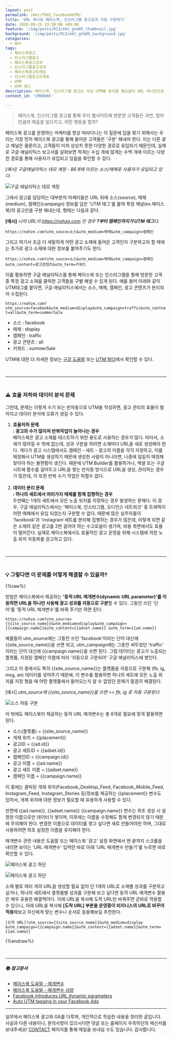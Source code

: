 ```yaml
---
layout: post
permalink: /mkt/fb01_FacebookUTM/
title: 'URL 하나로 페이스북, 인스타그램 광고성과 자동 구분하기'
date: 2020-09-25 13:30:00 +09:00
feature: '/img/posts/013/mkt_gtm05_thumbnail.jpg'
background: '/img/posts/013/mkt_gtm05_background.jpg'
categories:
  - mkt
tags:
  - 페이스북광고
  - 인스타그램광고
  - 페이스북광고성과
  - 인스타그램광고성과
  - 페이스북광고트래킹
  - 인스타그램광고트래킹
  - UTM
  - UTM 태그
description: 페이스북, 인스타그램 광고는 사실 UTM을 분리할 필요없이 URL 하나만으로 광고 성과를 자동 구분할 수 있다.
content_id: 'CM00005'

---
```


> 페이스북, 인스타그램 광고를 통해 우리 웹사이트에 방문한 고객들은 과연, 얼마만큼의 매출을 일으키고, 어떤 행동을 할까?

페이스북 광고를 운영하는 마케터를 항상 따라다니는 이 질문에 답을 찾기 위해서는 우리는 가장 먼저 페이스북 광고를 통해 들어온 고객들은 '구분' 해내야 한다. 이는 다른 광고 채널은 물론이고, 고객들이 미처 상상치 못한 다양한 경로로 유입되기 때문인데, 실제로 구글 애널리틱스 보고서를 살펴보면 적게는 수십 개에 많게는 수백 개에 이르는 다양한 경로를 통해 사용자가 유입되고 있음을 확인할 수 있다. 

*[예시]* *구글애널리틱스 데모 계정 - 86개에 이르는 소스/매체로 사용자가 유입되고 있다.*

![구글 애널리틱스 데모 계정](/img/posts/013/01.png)
<br>

그래서 광고를 담당하는 대부분의 마케터들은 URL 뒤에 소스(source), 매체(medium), 캠페인(campaign) 정보를 담은 'UTM 태그'를 붙여 특정 채널(ex.페이스북)의 광고만을 구분 해내는데, 형태는 다음과 같다.

**[예시]** *나의 URL이 https://nohze.com 인 경우 **?부터 캠페인까지가 UTM 태그**다.*

`https://nohze.com?utm_souce=소스&utm_medium=매체&utm_campaign=캠페인`

그리고 여기서 조금 더 세밀하게 어떤 광고 소재에 들어온 고객인지 구분하고자 할 때에는 추가로 광고 소재에 대한 정보를 붙여주기도 한다.

`https://nohze.com?utm_souce=소스&utm_medium=매체&utm_campaign=캠페인&utm_content=광고콘텐츠&utm_term=키워드`

이를 활용하면 구글 애널리틱스를 통해 페이스북 또는 인스타그램을 통해 방문한 고객 중 특정 광고 소재를 클릭한 고객들을 구별 해낼 수 있게 된다. 예를 들어 아래와 같이 UTM태그를 붙이면, 구글 애널리틱스에서는 소스, 매체, 캠페인, 광고 콘텐츠가 분리되어 수집된다.

`https://nohze.com?utm_source=facebook&utm_medium=display&utm_campaign=traffic&utm_contnet=all&utm_term=summerSale`

- 소스 : facebook
- 매체 : display
- 캠페인 : traffic
- 광고 콘텐츠 : all
- 키워드 : summerSale

UTM에 대한 더 자세한 정보는 [구글 도움말](https://support.google.com/analytics/answer/1033863#parameters) 또는 [UTM 빌더](https://ga-dev-tools.appspot.com/campaign-url-builder/)에서 확인할 수 있다.

<br>

------

### <br>⚠️ 효율 저하와 데이터 분석 문제

그런데, 문제는 이렇게 수기 또는 반자동으로 UTM을 작성하면, 광고 관리의 효율이 떨어지고 데이터 분석에 오류가 생길 수 있다.

1. **효율저하 문제<br>: 광고의 수가 많아져 반복작업이 늘어나는 경우**<br>
   페이스북은 광고 소재를 테스트하기 위한 용도로 사용하는 경우가 많다. 따라서, 소재가 많아질 수 밖에 없는데, 성과 구분을 하려면 소재마다 URL을 새로 생성해야 한다. 게다가 광고 시스템에서도 캠페인 - 세트 - 광고의 이름을 각각 지정하고, 이를 매칭해서 UTM을 생성하기 때문에 생성한 사람이 아니라면, 나중에 일일히 매칭해 찾아야 하는 불편함이 생긴다. 때문에 UTM Builder를 활용하거나, 엑셀 또는 구글 시트에 함수를 걸어두고 URL을 쌓는 반자동 방식으로 URL을  생성, 관리하는 경우가 많은데, 이 또한 반복 수기 작업은 피할수 없다.<br><br>
2. **데이터 분리 문제<br>: 하나의 세트에서 여러가지 매체를 함께 집행하는 경우**<br>
   두번째는 1개의 세트에서 모든 노출 위치를 지정하는 경우 발생하는 문제다. 이 경우, 구글 애널리틱스에서는 '페이스북, 인스타그램, 오디언스 네트워크' 중 트래픽이 어떤 매체에서 유입 되었는지 구분할 수 없다. 때문에 많은 실무자들이 'facebook'과 'instagram'세트를 분리해 집행하는 경우가 많은데, 이렇게 되면 같은 소재의 같은 광고를 2번 걸어야 하는 수고로움이 생기며, 비용 측면에서도 효율이 떨어진다. 실제로 페이스북에서도 효율적인 광고 운영을 위해 시스템에 의한 노출 위치 자동화를 권고하고 있다.

<br>

------

### <br>💡 그렇다면 이 문제를 어떻게 해결할 수 있을까?

{%raw%}

방법은 페이스북에서 제공하는 **'동적 URL 매개변수(dynamic URL parameter)'를 이용하면 URL을 하나만 사용해 광고 성과를 자동으로 구분**할 수 있다. 그동안 쓰던 '단어'를 '동적 URL 매개변수'를 바꿔 주기만 하면 된다.

`https://nohze.com?utm_source={{site_source_name}}&utm_medium=display&utm_campaign={{campaign.name}}&utm_content={{adset.name}}
&utm_term={{ad.name}}`

예를들어 utm_source에는 그동안 쓰던 'facebook'이라는 단어 대신에 {{site_source_name}}을 쓰면 되고, utm_campaign에는 그동안 써두었던 'traffic' 이라는 단어 대신에 {{campaign.name}}을 쓰면 된다. 그럼 데이터는 광고가 노출되는 플랫폼, 지정된 캠페인 이름에 따라 '자동으로 구분되어' 구글 애널리틱스에 쌓인다.

그리고 이 중에서도 특히 {{site_source_name}}는 플랫폼을 자동으로 구분해 (fb, ig, msg, an) 데이터를 넣어주기 때문에, 이 변수를 활용하면 하나의 세트에 모든 노출 위치를 지정 했을 때 어떤 플랫폼에서 들어오는지 알 수 없었던 문제가 말끔히 해결된다.

[예시] *utm_source에 {{site_source_name}}을 쓰면 >>  fb,  ig 로 자동 구분된다.*

![소스 자동 구분](/img/posts/013/02.jpg)

이 밖에도 페이스북이 제공하는 동적 URL 매개변수는 총 8개로 필요에 맞게 활용하면 된다.

- 소스(플랫폼) = {{site_source_name}}
- 게재 위치 = {{placement}}
- 광고ID = {{ad.id}}
- 광고 세트ID = {{adset.id}}
- 캠페인ID = {{campaign.id}}
- 광고 이름 = {{ad.name}}
- 광고 세트 이름 = {{adset.name}}
- 캠페인 이름 = {{campaign.name}}

이 중에는 클릭된 게재 위치(Facebook_Desktop_Feed, Facebook_Mobile_Feed, Instagram_Feed, Instagram_Stories 등)정보를 제공하는 {{placement}} 변수도 있어서, 개제 위치에 대한 정보가 필요할 때 유용하게 사용할 수 있다.

반면에 {{ad.name}}, {{adset.name}}  {{campaign.name}} 변수는 최초 생성 시 설정한 이름으로만 데이터가 쌓이며, 이후에는 이름을 수정해도 함께 변경되지 않기 때문에 주의해야 한다. 변경한 이름으로 데이터를 쌓고 싶다면 새로 만들어야만 하며, 그대로 사용하려면 최초 설정한 이름을 유지해야 한다.

매개변수 관련 내용은 도움말 또는 페이스북 '광고' 설정 화면에서 맨 끝까지 스크롤을 내리면 보이는 'URL 매개변수' 입력란 바로 아래 'URL 매개변수 만들기'를 누르면 바로 확인할 수 있다.

![페이스북 광고 하단](/img/posts/013/03.png)

![페이스북 광고 하단](/img/posts/013/04.png)

소재 별로 여러 개의 URL을 생성할 필요 없이 단 1개의 URL로 소재별 성과를 구분하고 싶거나, 하나의 세트에서 플랫폼별 성과를 구분해 보고 싶다면 동적 URL 매개변수 활용은 매우 유용한 해결책이다. 아래 URL을 복사해 도착 URL만 바꿔주면 곧바로 적용할 수 있으니, 아래 URL을 복사해 **[도착 URL] 부분을 운영중이 비지니스의 URL로 바꾸어 적용**해보고 자신에게 맞는 변수나 순서로 응용해보길 추천한다.

`[도착 URL]?utm_source={{site_source_name}}&utm_medium=display
&utm_campaign={{campaign.name}}&utm_content={{adset.name}}&utm_term={{ad.name}}`

{%endraw%}

<br>

------

##### 📚 참고문서

- [페이스북 도움말 - 매개변수](https://ko-kr.facebook.com/business/help/1016122818401732)
- [페이스북 도움말 - 매개변수 사양](https://www.facebook.com/business/help/2360940870872492)
- [Facebook introduces URL dynamic parameters](https://newsfeed.org/facebook-url-dynamic-parameter/)
- [Auto UTM tagging in your Facebook Ads](https://www.linkedin.com/pulse/how-get-auto-utm-tagging-your-facebook-ads-campaigns-van-jaarsvelt)

------

실무에서 페이스북 광고와 GA를 다루며, 개인적으로 학습한 내용을 정리한 글입니다. 사실과 다른 내용이나, 문의사항이 있으시다면 댓글 또는 홈페이지 우측하단의 메신저를 보내주세요! [CONTACT](https://nohze.com/contact) 페이지를 통해 메일을 보내실 수도 있습니다. 감사합니다.<br><br>

